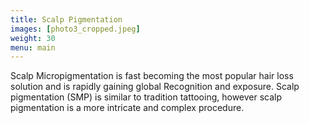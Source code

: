 ```yaml
---
title: Scalp Pigmentation
images: [photo3_cropped.jpeg]
weight: 30
menu: main
---
```

Scalp Micropigmentation is fast becoming the most popular hair loss solution and is rapidly gaining global Recognition and exposure. Scalp pigmentation (SMP) is similar to tradition tattooing, however scalp pigmentation is a more intricate and complex procedure.
